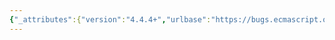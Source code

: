 ```yaml
---
{"_attributes":{"version":"4.4.4+","urlbase":"https://bugs.ecmascript.org/","maintainer":"dherman@mozilla.com"},"bug":{"bug_id":4014,"creation_ts":"2015-02-19 21:15:00 -0800","short_desc":"14.2.{11,12}: missing section number","delta_ts":"2015-03-04 18:58:20 -0800","product":"Draft for 6th Edition","component":"editorial issue","version":"Rev 34: February 20, 2015 Release Candidate 1","rep_platform":"All","op_sys":"All","bug_status":"RESOLVED","resolution":"FIXED","priority":"Normal","bug_severity":"normal","everconfirmed":true,"reporter":{"uid":"jmdyck","name":"Michael Dyck"},"assigned_to":{"uid":"allen","name":"Allen Wirfs-Brock"},"long_desc":[{"commentid":13170,"comment_count":0,"who":{"uid":"jmdyck","name":"Michael Dyck"},"bug_when":"2015-02-19 21:15:51 -0800","thetext":"Between\n    14.2.11 Static Semantics: LexicallyScopedDeclarations\nand\n    14.2.12 Static Semantics: VarScopedDeclarations\nthere is\n            Static Semantics: VarDeclaredNames\nwith a blank space where its section number should be."},{"commentid":13319,"comment_count":1,"who":{"uid":"allen","name":"Allen Wirfs-Brock"},"bug_when":"2015-02-24 14:15:31 -0800","thetext":"fixed in rev35 editor's draft"},{"commentid":13532,"comment_count":2,"who":{"uid":"allen","name":"Allen Wirfs-Brock"},"bug_when":"2015-03-04 18:58:20 -0800","thetext":"fixed in rev35"}]}}
---
```


